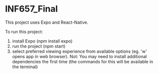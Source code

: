 # INF657_Final
This project uses Expo and React-Native. 

To run this project:
1. install Expo (npm install expo)
2. run the project (npm start)
3. select preferred viewing experience from available options (eg. 'w' opens app in web browser). Not: You may need to install additional dependencies the first time (the commands for this will be available in the terminal)
